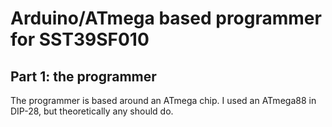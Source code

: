 # Arduino/ATmega based programmer for SST39SF010

## Part 1: the programmer

The programmer is based around an ATmega chip. I used an ATmega88 in DIP-28, but theoretically any should do. 

